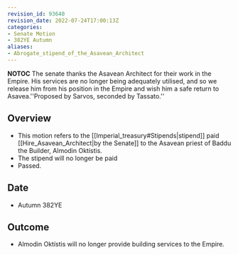 ```yaml
---
revision_id: 93640
revision_date: 2022-07-24T17:00:13Z
categories:
- Senate Motion
- 382YE Autumn
aliases:
- Abrogate_stipend_of_the_Asavean_Architect
---
```



__NOTOC__
The senate thanks the Asavean Architect for their work in the Empire. His services are no longer being adequately utilised, and so we release him from his position in the Empire and wish him a safe return to Asavea.''Proposed by Sarvos, seconded by Tassato.''
## Overview
* This motion refers to the [[Imperial_treasury#Stipends|stipend]] paid [[Hire_Asavean_Architect|by the Senate]] to the Asavean priest of Baddu the Builder, Almodin Oktístis.
* The stipend will no longer be paid
* Passed.
## Date
* Autumn 382YE
## Outcome
* Almodin Oktístis will no longer provide building services to the Empire.